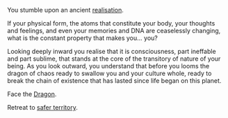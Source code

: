 You stumble upon an ancient [realisation](https://youtu.be/kVAHXiKjgRo).

If your physical form, the atoms that constitute your body, your thoughts and feelings,
and even your memories and DNA are ceaselessly changing, what is the constant property
that makes you... you?

Looking deeply inward you realise that it is consciousness, part ineffable and part sublime, that stands at the core of the transitory of nature of your being. As you look outward, you understand that before you looms the dragon of chaos ready to swallow you and your culture whole, ready to break the chain of existence that has lasted since life began on this planet.

Face the [Dragon](dragon/dragon.md).

Retreat to [safer territory](safe/safe.md).